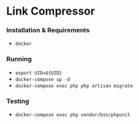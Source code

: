 # Link Compressor

### Installation & Requirements

- `docker`

### Running

- `export UID=${UID}`
- `docker-compose up -d`
- `docker-compose exec php php artisan migrate`

### Testing

- `docker-compose exec php vendor/bin/phpunit`
